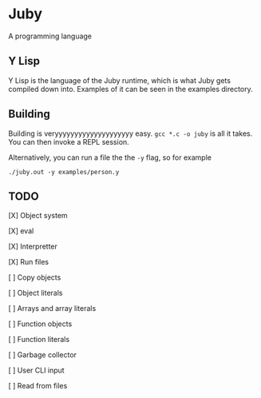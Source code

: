# Juby

A programming language
 
## Y Lisp

Y Lisp is the language of the Juby runtime, which is what Juby gets 
compiled down into. Examples of it can be seen in the examples directory.

## Building

Building is veryyyyyyyyyyyyyyyyyyyy easy. `gcc *.c -o juby` is all it takes.
You can then invoke a REPL session.

Alternatively, you can run a file the the `-y` flag, so for example 

    ./juby.out -y examples/person.y
    
## TODO

[X] Object system

[X] eval

[X] Interpretter

[X] Run files

[ ] Copy objects

[ ] Object literals

[ ] Arrays and array literals

[ ] Function objects

[ ] Function literals

[ ] Garbage collector

[ ] User CLI input

[ ] Read from files
